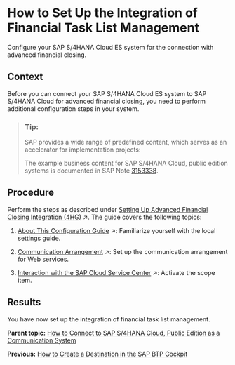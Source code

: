 <!-- loio24140e9cc08d488a97194a56d04ba6f5 -->

# How to Set Up the Integration of Financial Task List Management

Configure your SAP S/4HANA Cloud ES system for the connection with advanced financial closing.



## Context

Before you can connect your SAP S/4HANA Cloud ES system to SAP S/4HANA Cloud for advanced financial closing, you need to perform additional configuration steps in your system.

> ### Tip:  
> SAP provides a wide range of predefined content, which serves as an accelerator for implementation projects:
> 
> The example business content for SAP S/4HANA Cloud, public edition systems is documented in SAP Note [3153338](https://launchpad.support.sap.com/#/notes/3153338).



<a name="loio24140e9cc08d488a97194a56d04ba6f5__steps_e2z_jf4_3rb"/>

## Procedure

Perform the steps as described under [Setting Up Advanced Financial Closing Integration (4HG)](https://help.sap.com/viewer/7a732dca39e2412cb8661b769277bcbb/SHIP/en-US/448c1997a9a44071bba9aa91d4bd82af.html "") :arrow_upper_right:. The guide covers the following topics:

1.  [About This Configuration Guide](https://help.sap.com/viewer/7a732dca39e2412cb8661b769277bcbb/SHIP/en-US/448c1997a9a44071bba9aa91d4bd82af.html "") :arrow_upper_right:: Familiarize yourself with the local settings guide.

2.  [Communication Arrangement](https://help.sap.com/viewer/7a732dca39e2412cb8661b769277bcbb/SHIP/en-US/46e4c38b9dd448749d575a0c65ec98c7.html "Activate the communication arrangement required for communication with Web services.") :arrow_upper_right:: Set up the communication arrangement for Web services.

3.  [Interaction with the SAP Cloud Service Center](https://help.sap.com/viewer/7a732dca39e2412cb8661b769277bcbb/SHIP/en-US/fb6a85ddaf1a496db89938914b217792.html "Request the activation of the scope item.") :arrow_upper_right:: Activate the scope item.




<a name="loio24140e9cc08d488a97194a56d04ba6f5__result_pfh_vf4_3rb"/>

## Results

You have now set up the integration of financial task list management.

**Parent topic:** [How to Connect to SAP S/4HANA Cloud, Public Edition as a Communication System](how-to-connect-to-sap-s-4hana-cloud-public-edition-as-a-communication-system-d45dd6b.md "Connect to your financial cloud system to retrieve information about organizational units, the factory calendar, and so on.")

**Previous:** [How to Create a Destination in the SAP BTP Cockpit](how-to-create-a-destination-in-the-sap-btp-cockpit-6e94409.md "Create a destination for your SAP S/4HANA Cloud ES system in your SAP BTP cockpit.")

